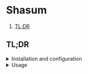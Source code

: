 # Shasum

1. [TL;DR](#tldr)

## TL;DR

<details>
  <summary>Installation and configuration</summary>

```sh
brew install 'coreutils'
```

</details>

<details>
  <summary>Usage</summary>

```sh
# Print the checksum of given files.
sha512sum 'path/to/file'
sha1sum 'path/to/file.1' 'path/to/file.N'

# Check files given their checksum and name in one or more files.
sha256sum -c 'expected.sha256'
sha512sum -cw 'expected.1.sha512' 'expected.N.sha512'
```

</details>

<!-- Uncomment if used
<details>
  <summary>Real world use cases</summary>
</details>
-->

<!--
  Reference
  ═╬═Time══
  -->

<!-- In-article sections -->
<!-- Knowledge base -->
<!-- Files -->
<!-- Upstream -->
<!-- Others -->
